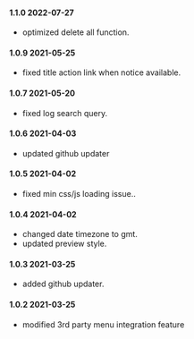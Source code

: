 #### 1.1.0 2022-07-27
* optimized delete all function.

#### 1.0.9 2021-05-25
* fixed title action link when notice available.

#### 1.0.7 2021-05-20
* fixed log search query.

#### 1.0.6 2021-04-03
* updated github updater

#### 1.0.5 2021-04-02
* fixed min css/js loading issue..

#### 1.0.4 2021-04-02
* changed date timezone to gmt.
* updated preview style.

#### 1.0.3 2021-03-25
* added github updater.

#### 1.0.2 2021-03-25
* modified 3rd party menu integration feature
